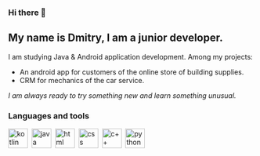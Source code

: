 ### Hi there 👋

## My name is Dmitry, I am a junior developer.

I am studying Java & Android application development. 
Among my projects: 
- An android app for customers of the online store of building supplies.
- CRM for mechanics of the car service. 

*I am always ready to try something new and learn something unusual.*


### Languages and tools
<img src="https://cdn.jsdelivr.net/gh/devicons/devicon/icons/kotlin/kotlin-original.svg" title="kotlin" width="40" height="40"/>&nbsp;
<img src="https://cdn.jsdelivr.net/gh/devicons/devicon/icons/java/java-original.svg" title="java" width="40" height="40"/>&nbsp;
<img src="https://cdn.jsdelivr.net/gh/devicons/devicon/icons/html5/html5-original.svg" title="html" width="40" height="40"/>&nbsp;
<img src="https://cdn.jsdelivr.net/gh/devicons/devicon/icons/css3/css3-original.svg" title="css" width="40" height="40"/>&nbsp;
<img src="https://cdn.jsdelivr.net/gh/devicons/devicon/icons/cplusplus/cplusplus-original.svg" title="c++" width="40" height="40"/>&nbsp;
<img src="https://cdn.jsdelivr.net/gh/devicons/devicon/icons/python/python-original.svg" title="python" width="40" height="40"/>&nbsp;


          
         
